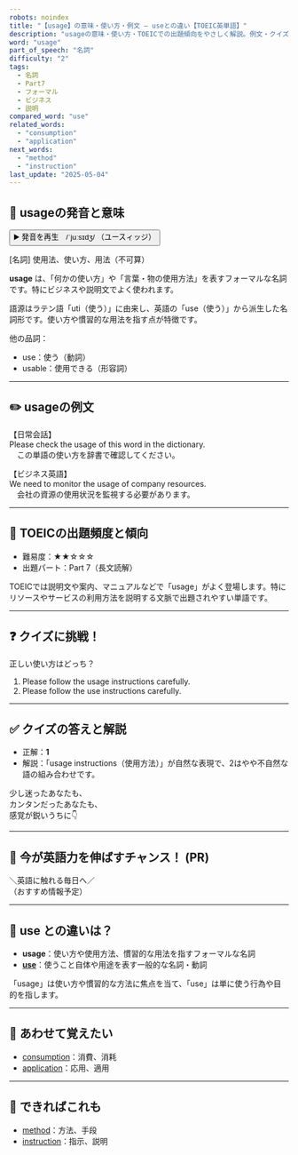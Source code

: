 ```yaml
---
robots: noindex
title: "【usage】の意味・使い方・例文 ― useとの違い【TOEIC英単語】"
description: "usageの意味・使い方・TOEICでの出題傾向をやさしく解説。例文・クイズ付きでuseとの違いもわかりやすく学べます。"
word: "usage"
part_of_speech: "名詞"
difficulty: "2"
tags:
  - 名詞
  - Part7
  - フォーマル
  - ビジネス
  - 説明
compared_word: "use"
related_words:
  - "consumption"
  - "application"
next_words:
  - "method"
  - "instruction"
last_update: "2025-05-04"
---
```


## 🔰 usageの発音と意味

<button class="play-audio" onclick="playTTS('usage')">
  <span class="play-audio-main">
    ▶️ 発音を再生　/ˈjuːsɪdʒ/
  </span>
  <span class="play-audio-sub">
    （ユースィッジ）
  </span>
</button>

[名詞] 使用法、使い方、用法（不可算）

**usage** は、「何かの使い方」や「言葉・物の使用方法」を表すフォーマルな名詞です。特にビジネスや説明文でよく使われます。

語源はラテン語「uti（使う）」に由来し、英語の「use（使う）」から派生した名詞形です。使い方や慣習的な用法を指す点が特徴です。

他の品詞：  
- use：使う（動詞）
- usable：使用できる（形容詞）

---

## ✏️ usageの例文

【日常会話】  
Please check the usage of this word in the dictionary.  
　この単語の使い方を辞書で確認してください。

【ビジネス英語】  
We need to monitor the usage of company resources.  
　会社の資源の使用状況を監視する必要があります。

---

## 🎯 TOEICの出題頻度と傾向

- 難易度：★★☆☆☆
- 出題パート：Part 7（長文読解）

TOEICでは説明文や案内、マニュアルなどで「usage」がよく登場します。特にリソースやサービスの利用方法を説明する文脈で出題されやすい単語です。

---

## ❓ クイズに挑戦！

正しい使い方はどっち？

1. Please follow the usage instructions carefully.  
2. Please follow the use instructions carefully.

---

## ✅ クイズの答えと解説

- 正解：**1**
- 解説：「usage instructions（使用方法）」が自然な表現で、2はやや不自然な語の組み合わせです。

少し迷ったあなたも、  
カンタンだったあなたも、  
感覚が鋭いうちに👇️

---

## 🚀 今が英語力を伸ばすチャンス！ (PR)

<div class="info-center">
＼英語に触れる毎日へ／<br>  
（おすすめ情報予定）
</div>

---

## 🤔  use との違いは？

- **usage**：使い方や使用方法、慣習的な用法を指すフォーマルな名詞
- **[use](/word/use)**：使うこと自体や用途を表す一般的な名詞・動詞

「usage」は使い方や慣習的な方法に焦点を当て、「use」は単に使う行為や目的を指します。

---

## 🧩 あわせて覚えたい

- [consumption](/word/consumption)：消費、消耗
- [application](/word/application)：応用、適用

---

## 📖 できればこれも

- [method](/word/method)：方法、手段
- [instruction](/word/instruction)：指示、説明

<!-- cvid: aid06_bid34 -->
